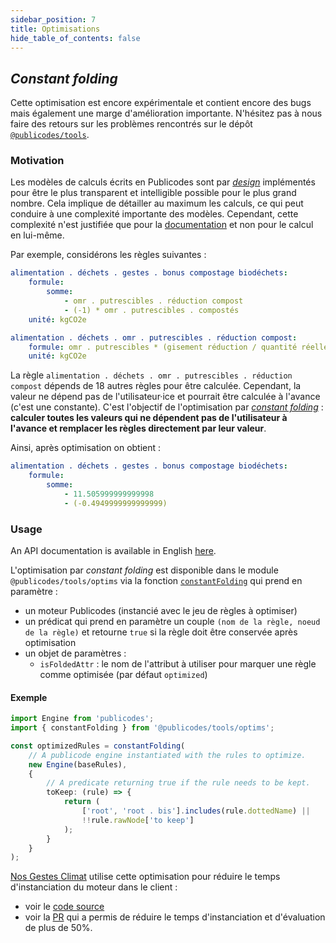 ```yaml
---
sidebar_position: 7
title: Optimisations
hide_table_of_contents: false
---
```


## _Constant folding_

<Callout type="warning">

Cette optimisation est encore expérimentale et contient encore des bugs mais
également une marge d'amélioration importante. N'hésitez pas à nous faire des
retours sur les problèmes rencontrés sur le dépôt
[`@publicodes/tools`](https://github.com/publicodes/tools/issues).

</Callout>

### Motivation

Les modèles de calculs écrits en Publicodes sont par
[_design_](/blog/standard-modeles-ouverts#document%C3%A9s-sourc%C3%A9s)
implémentés pour être le plus transparent et intelligible possible pour le plus
grand nombre.
Cela implique de détailler au maximum les calculs, ce qui peut conduire à une
complexité importante des modèles. Cependant, cette complexité n'est justifiée
que pour la [documentation](https://publi.codes/docs/api/react-ui/) et non pour le calcul en lui-même.

Par exemple, considérons les règles suivantes :

```yaml title="nosgestesclimat/data/alimentation/déchets.publicodes"
alimentation . déchets . gestes . bonus compostage biodéchets:
    formule:
        somme:
            - omr . putrescibles . réduction compost
            - (-1) * omr . putrescibles . compostés
    unité: kgCO2e

alimentation . déchets . omr . putrescibles . réduction compost:
    formule: omr . putrescibles * (gisement réduction / quantité réelle)
    unité: kgCO2e
```

La règle `alimentation . déchets . omr . putrescibles . réduction compost`
dépends de 18 autres règles pour être calculée. Cependant, la valeur ne dépend
pas de l'utilisateur·ice et pourrait être calculée à l'avance (c'est une constante).
C'est l'objectif de l'optimisation par [_constant
folding_](https://en.wikipedia.org/wiki/Constant_folding) : **calculer toutes les
valeurs qui ne dépendent pas de l'utilisateur à l'avance et remplacer les règles
directement par leur valeur**.

Ainsi, après optimisation on obtient :

```yaml
alimentation . déchets . gestes . bonus compostage biodéchets:
    formule:
        somme:
            - 11.505999999999998
            - (-0.4949999999999999)
```

### Usage

<Callout type="tip" >

An API documentation is available in English [here](https://publicodes.github.io/tools/modules/optims.html).

</Callout>

L'optimisation par _constant folding_ est disponible dans le module
`@publicodes/tools/optims` via la fonction
[`constantFolding`](https://publicodes.github.io/tools/functions/optims.constantFolding.html)
qui prend en paramètre :

- un moteur Publicodes (instancié avec le jeu de règles à optimiser)
- un prédicat qui prend en paramètre un couple `(nom de la règle, noeud de la
règle)` et retourne `true` si la règle doit être conservée après optimisation
- un objet de paramètres :
    - `isFoldedAttr` : le nom de l'attribut à utiliser pour marquer une règle
      comme optimisée (par défaut `optimized`)

#### Exemple

```typescript
import Engine from 'publicodes';
import { constantFolding } from '@publicodes/tools/optims';

const optimizedRules = constantFolding(
    // A publicode engine instantiated with the rules to optimize.
    new Engine(baseRules),
    {
        // A predicate returning true if the rule needs to be kept.
        toKeep: (rule) => {
            return (
                ['root', 'root . bis'].includes(rule.dottedName) ||
                !!rule.rawNode['to keep']
            );
        }
    }
);
```

<Callout type="info" >

[Nos Gestes Climat](https://nosgestesclimat.fr) utilise cette optimisation pour
réduire le temps d'instanciation du moteur dans le client :

- voir le [code
  source](https://github.com/incubateur-ademe/nosgestesclimat/blob/59b02d4576851bd4d7688a52ea3f54e6a0156840/scripts/modelOptim.mjs#L12-L45)
- voir la [PR](https://github.com/incubateur-ademe/nosgestesclimat/pull/1697)
  qui a permis de réduire le temps d'instanciation et d'évaluation de plus de
  50%.

</Callout>
